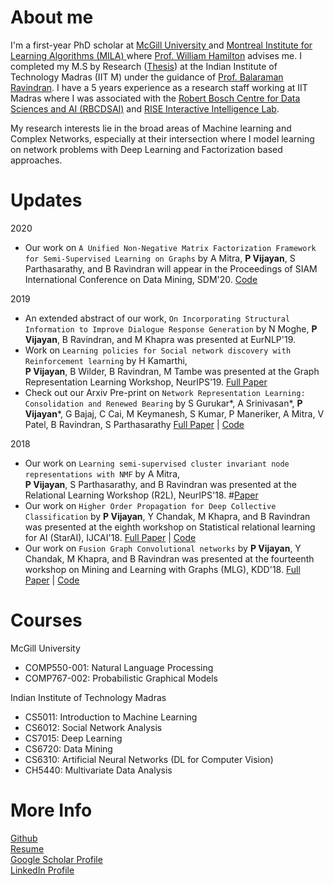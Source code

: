 # About me
I'm a first-year PhD scholar at <a href="https://www.cs.mcgill.ca/"> McGill University </a> and <a href="https://mila.quebec/en/"> Montreal Institute for Learning Algorithms (MILA) </a> where <a href="https://williamleif.github.io/"> Prof. William Hamilton</a> advises me. I completed my M.S by Research (<a href="https://priyeshv.github.io/MS_Thesis.pdf">Thesis</a>) at the Indian Institute of Technology Madras (IIT M) under the guidance of <a href="https://www.cse.iitm.ac.in/~ravi/">Prof. Balaraman Ravindran</a>. I have a 5 years experience as a research staff working at IIT Madras where I was associated with the <a href="https://rbc-dsai.iitm.ac.in/">Robert Bosch Centre for Data Sciences and AI (RBCDSAI)</a> and <a href="https://rise-iil.github.io/">RISE Interactive Intelligence Lab</a>.


My research interests lie in the broad areas of Machine learning and Complex Networks, especially at their intersection where I model learning on network problems with Deep Learning and Factorization based approaches.  
 
# Updates
2020
- Our work on `A Unified Non-Negative Matrix Factorization Framework for Semi-Supervised Learning on Graphs` by A Mitra, **P Vijayan**, S Parthasarathy, and B Ravindran will appear in the Proceedings of SIAM International Conference on Data Mining, SDM'20. <a href="https://github.com/sonaidgr8/USS_NMF">Code</a> <br>

2019
- An extended abstract of our work, `On Incorporating Structural Information to Improve Dialogue Response Generation` by 
N Moghe, **P Vijayan**, B Ravindran, and M Khapra was presented at EurNLP'19. 
- Work on `Learning policies for Social network discovery with Reinforcement learning` by 
H Kamarthi,<br/>**P Vijayan**, B Wilder, B Ravindran, M Tambe was presented at the Graph Representation Learning Workshop, NeurIPS'19.
 <a href="https://arxiv.org/pdf/1907.11625.pdf">Full Paper</a> 
- Check out our Arxiv Pre-print on `Network Representation Learning: Consolidation and Renewed Bearing` by 
S Gurukar*, A Srinivasan*, **P Vijayan***, G Bajaj, C Cai, M Keymanesh, S Kumar, P Maneriker, A Mitra, V Patel, B Ravindran, S Parthasarathy
 <a href="https://arxiv.org/pdf/1905.00987.pdf">Full Paper</a> | 
 <a href="https://github.com/PriyeshV/NRL_Benchmark">Code</a> <br>
 
2018
- Our work on `Learning semi-supervised cluster invariant node representations with NMF` by A Mitra,<br/>**P Vijayan**, S Parthasarathy, and B Ravindran was presented at the Relational Learning Workshop (R2L), NeurIPS'18.
#<a href="https://priyeshv.github.io/R2L_SSNMF.pdf">Paper</a> <br>
- Our work on `Higher Order Propagation for Deep Collective Classification` by **P Vijayan**, Y Chandak, M Khapra, and B Ravindran was presented at the eighth workshop on Statistical relational learning for AI (StarAI), IJCAI'18.
 <a href="https://arxiv.org/abs/1805.12421">Full Paper</a> | 
 <a href="https://github.com/PriyeshV/HOPF">Code</a>
- Our work on `Fusion Graph Convolutional networks` by **P Vijayan**, Y Chandak, M Khapra, and B Ravindran was presented at the fourteenth workshop on Mining and Learning with Graphs (MLG), KDD'18.
 <a href="https://arxiv.org/abs/1805.12528">Full Paper</a> | 
  <a href="https://github.com/PriyeshV/HOPF">Code</a>
 
 
# Courses
McGill University
- COMP550-001: Natural Language Processing
- COMP767-002: Probabilistic Graphical Models

Indian Institute of Technology Madras
- CS5011: Introduction to Machine Learning
- CS6012: Social Network Analysis
- CS7015: Deep Learning
- CS6720: Data Mining 
- CS6310: Artificial Neural Networks (DL for Computer Vision)
- CH5440: Multivariate Data Analysis

# More Info
<a href="https://github.com/priyeshv">Github</a> <br>
<a href="https://priyeshv.github.io/Full_CV.pdf">Resume</a> <br>
<a href="https://goo.gl/9jWcbb">Google Scholar Profile</a> <br>
<a href="https://goo.gl/7oApkS">LinkedIn Profile</a>

